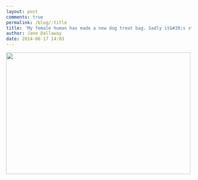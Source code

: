 ```yaml
---
layout: post
comments: true
permalink: /blog/:title
title: 'My female human has made a new dog treat bag. Sadly it&#39;s still empty!'
author: Jane Dallaway
date: 2014-06-17 14:03
---
```


<div><a href="//static.skitters.dallaway.com/tp_DSC_1699-2.JPG"><img src="//static.skitters.dallaway.com/tp_thumb_DSC_1699-2.JPG" width="500" height="331"/></a></div>


  
      
